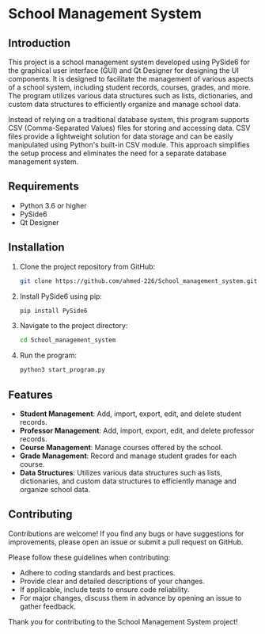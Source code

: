 # School Management System

## Introduction
This project is a school management system developed using PySide6 for the graphical user interface (GUI) and Qt Designer for designing the UI components. It is designed to facilitate the management of various aspects of a school system, including student records, courses, grades, and more. The program utilizes various data structures such as lists, dictionaries, and custom data structures to efficiently organize and manage school data.

Instead of relying on a traditional database system, this program supports CSV (Comma-Separated Values) files for storing and accessing data. CSV files provide a lightweight solution for data storage and can be easily manipulated using Python's built-in CSV module. This approach simplifies the setup process and eliminates the need for a separate database management system.

## Requirements
- Python 3.6 or higher
- PySide6
- Qt Designer

## Installation
1. Clone the project repository from GitHub:

    ```bash
    git clone https://github.com/ahmed-226/School_management_system.git
    ```

2. Install PySide6 using pip:

    ```bash
    pip install PySide6
    ```

3. Navigate to the project directory:

    ```bash
    cd School_management_system
    ```

4. Run the program:

    ```bash
    python3 start_program.py
    ```

## Features
- **Student Management**: Add, import, export, edit, and delete student records.
- **Professor Management**: Add, import, export, edit, and delete professor records.
- **Course Management**: Manage courses offered by the school.
- **Grade Management**: Record and manage student grades for each course.
- **Data Structures**: Utilizes various data structures such as lists, dictionaries, and custom data structures to efficiently manage and organize school data.

## Contributing
Contributions are welcome! If you find any bugs or have suggestions for improvements, please open an issue or submit a pull request on GitHub.

Please follow these guidelines when contributing:
- Adhere to coding standards and best practices.
- Provide clear and detailed descriptions of your changes.
- If applicable, include tests to ensure code reliability.
- For major changes, discuss them in advance by opening an issue to gather feedback.

Thank you for contributing to the School Management System project!
